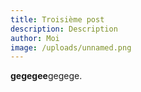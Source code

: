 ```yaml
---
title: Troisième post
description: Description
author: Moi
image: /uploads/unnamed.png
---
```

**gegegee**gegege.